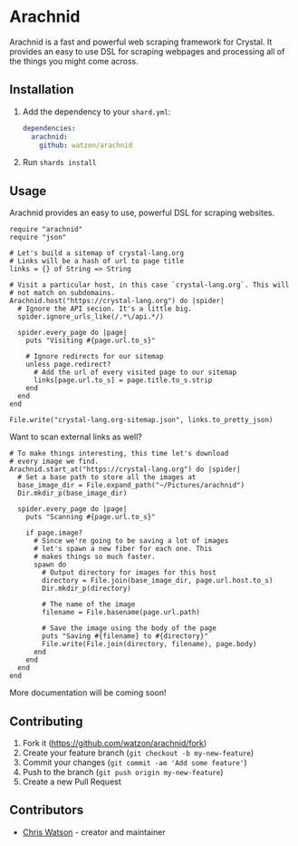 # Arachnid

Arachnid is a fast and powerful web scraping framework for Crystal. It provides an easy to use DSL for scraping webpages and processing all of the things you might come across.

## Installation

1. Add the dependency to your `shard.yml`:

   ```yaml
   dependencies:
     arachnid:
       github: watzon/arachnid
   ```

2. Run `shards install`

## Usage

Arachnid provides an easy to use, powerful DSL for scraping websites.

```crystal
require "arachnid"
require "json"

# Let's build a sitemap of crystal-lang.org
# Links will be a hash of url to page title
links = {} of String => String

# Visit a particular host, in this case `crystal-lang.org`. This will
# not match on subdomains.
Arachnid.host("https://crystal-lang.org") do |spider|
  # Ignore the API secion. It's a little big.
  spider.ignore_urls_like(/.*\/api.*/)

  spider.every_page do |page|
    puts "Visiting #{page.url.to_s}"

    # Ignore redirects for our sitemap
    unless page.redirect?
      # Add the url of every visited page to our sitemap
      links[page.url.to_s] = page.title.to_s.strip
    end
  end
end

File.write("crystal-lang.org-sitemap.json", links.to_pretty_json)
```

Want to scan external links as well?

```crystal
# To make things interesting, this time let's download
# every image we find.
Arachnid.start_at("https://crystal-lang.org") do |spider|
  # Set a base path to store all the images at
  base_image_dir = File.expand_path("~/Pictures/arachnid")
  Dir.mkdir_p(base_image_dir)

  spider.every_page do |page|
    puts "Scanning #{page.url.to_s}"

    if page.image?
      # Since we're going to be saving a lot of images
      # let's spawn a new fiber for each one. This
      # makes things so much faster.
      spawn do
        # Output directory for images for this host
        directory = File.join(base_image_dir, page.url.host.to_s)
        Dir.mkdir_p(directory)

        # The name of the image
        filename = File.basename(page.url.path)

        # Save the image using the body of the page
        puts "Saving #{filename} to #{directory}"
        File.write(File.join(directory, filename), page.body)
      end
    end
  end
end
```

More documentation will be coming soon!

## Contributing

1. Fork it (<https://github.com/watzon/arachnid/fork>)
2. Create your feature branch (`git checkout -b my-new-feature`)
3. Commit your changes (`git commit -am 'Add some feature'`)
4. Push to the branch (`git push origin my-new-feature`)
5. Create a new Pull Request

## Contributors

- [Chris Watson](https://github.com/watzon) - creator and maintainer
